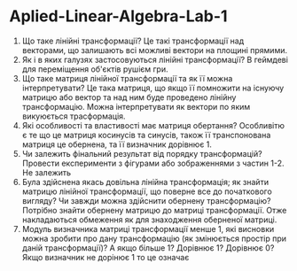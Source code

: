 # Aplied-Linear-Algebra-Lab-1

1. Що таке лінійні трансформації?
   Це такі трансформації над векторами, що залишають всі можливі вектори на площині прямими.
2. Як і в яких галузях застосовуються лінійні трансформації?
   В геймдеві для переміщення об'єктів рушієм гри.
3. Що таке матриця лінійної трансформації та як її можна інтерпретувати?
   Це така матриця, що якщо її помножити на існуючу матрицю або вектор та над ним буде проведено лінійну трансформацію. Можна інтерпретувати як вектори по яким викуюється трасформація.
4. Які особливості та властивості має матриця обертання?
   Особливітю є те що це матриця косинусів та синусів, також її транспонована матриця це обернена, та її визначник дорівнює 1.
5. Чи залежить фінальний результат від порядку трансформацій? Провести експерименти з фігурами або зображеннями з частин 1-2.
   Не залежить
6. Була здійснена якась довільна лінійна трансформація; як знайти матрицю лінійної трансформації, що поверне все до початкового вигляду? Чи завжди можна здійснити обернену трансформацію?
   Потрібно знайти обернену матрицю до матриці трансформації. Отже накладаються обмеження як для знаходження оберненої матриці. 
7. Модуль визначника матриці трансформації менше 1, які висновки можна зробити про дану трансформацію (як змінюється простір при даній трансформації)? А якщо більше 1? Дорівнює 1? Дорівнює 0?
   Якщо визначник не дорінює 1 то це означає